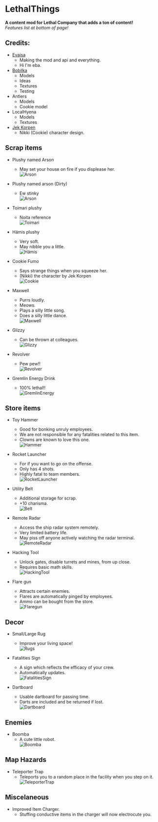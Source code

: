 # LethalThings
**A content mod for Lethal Company that adds a ton of content!**  
*Features list at bottom of page!*  

## Credits:
- [Evaisa](https://evaisa.dev/) 
	- Making the mod and api and everything.
	- Hi I'm eba.
- [Bobilka](https://www.artstation.com/bobilka)   
	- Models  
	- Ideas  
	- Textures  
	- Testing  
- Antlers  
	- Models  
	- Cookie model 
- LocalHyena  
	- Models  
	- Textures  
- [Jek Korpen](https://twitter.com/Jek_Korpen)  
	- Nikki (Cookie) character design.  

## Scrap items
- Plushy named Arson  
	- May set your house on fire if you displease her.  
![Arson](https://i.imgur.com/OnCGKcl.png)
  
- Plushy named arson (Dirty)  
	- Ew stinky  
![Arson](https://i.imgur.com/Buk3lQ2.png)
  
- Toimari plushy  
	- Noita reference  
![Toimari](https://i.imgur.com/STXtpHc.png)
  
- Hämis plushy  
	- Very soft.  
	- May nibble you a little.  
![Hämis](https://i.imgur.com/rM41HbK.png)
  
- Cookie Fumo 
	- Says strange things when you squeeze her.  
	- (Nikki) the character by Jek Korpen  
![Cookie](https://i.imgur.com/aMiji2H.png)
  
- Maxwell
	- Purrs loudly.  
	- Meows.  
	- Plays a silly little song.  
	- Does a silly little dance.  
![Maxwell](https://i.imgur.com/nccQTQy.png)  

- Glizzy  
	- Can be thrown at colleagues.  
![Glizzy](https://i.imgur.com/OQUi2hq.png)  

- Revolver  
	- Pew pew!!  
![Revolver](https://i.imgur.com/V4YnhFe.png)  

- Gremlin Energy Drink   
	- 100% lethal!!   
![GremlinEnergy](https://i.imgur.com/A0lzXY0.png)  
  
## Store items
- Toy Hammer
	- Good for bonking unruly employees.  
	- We are not responsible for any fatalities related to this item.  
	- Clowns are known to love this one.  
![Hammer](https://i.imgur.com/UDtb5GC.png)
  
- Rocket Launcher  
	- For if you want to go on the offense.  
	- Only has 4 shots.  
	- Highly fatal to team members.  
![RocketLauncher](https://i.imgur.com/lzDTH3E.png)
  
- Utility Belt  
	- Additional storage for scrap.  
	- +10 charisma.  
![Belt](https://i.imgur.com/Jlt0Hmi.png)  
  
- Remote Radar
	- Access the ship radar system remotely.  
	- Very limited battery life.   
	- May piss off anyone actively watching the radar terminal.    
![RemoteRadar](https://i.imgur.com/7cdQeNm.png)  
  
- Hacking Tool  
	- Unlock gates, disable turrets and mines, from up close.  
	- Requires basic math skills.  
![HackingTool](https://cdn.discordapp.com/attachments/511206402493251586/1180890040990171186/g-3dUIk1R.png) 

- Flare gun  
	- Attracts certain enemies.   
	- Flares are automatically pinged by employees.  
	- Ammo can be bought from the store.  
![Flaregun](https://i.imgur.com/8NTZyQ3.png) 

## Decor  
- Small/Large Rug  
	- Improve your living space!  
![Rugs](https://i.imgur.com/JXXXeoW.png)
   
- Fatalities Sign
	- A sign which reflects the efficacy of your crew.  
	- Automatically updates.  
![FatalitiesSign](https://cdn.discordapp.com/attachments/511206402493251586/1180888999951355985/sSk78gIYS.png)  

- Dartboard  
	- Usable dartboard for passing time.  
	- Darts are included and be returned if lost.  
![Dartboard](https://i.imgur.com/Gs7iiu5.png) 

## Enemies
- Boomba  
	- A cute little robot.  
![Boomba](https://i.imgur.com/HbKHfJU.png)
	
## Map Hazards
- Teleporter Trap  
	- Teleports you to a random place in the facility when you step on it.  
![TeleporterTrap](https://i.imgur.com/BWPRBwW.png)

## Miscelaneous
- Improved Item Charger.  
	- Stuffing conductive items in the charger will now electrocute you.  
